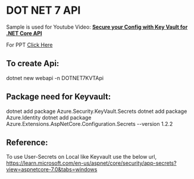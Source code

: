 # DOT NET 7 API

Sample is used for Youtube Video: [**Secure your Config with Key Vault for .NET Core API**](https://youtu.be/hg6STxdHsAw)

For PPT [Click Here](https://www.slideshare.net/LakshmanS10/secure-your-config-with-key-vault-for-net-core-api)

## To create Api:
dotnet new webapi -n DOTNET7KVTApi

## Package need for Keyvault:
dotnet add package Azure.Security.KeyVault.Secrets
dotnet add package Azure.Identity
dotnet add package Azure.Extensions.AspNetCore.Configuration.Secrets --version 1.2.2

## Reference:

To use User-Secrets on Local like Keyvault use the below url,
https://learn.microsoft.com/en-us/aspnet/core/security/app-secrets?view=aspnetcore-7.0&tabs=windows